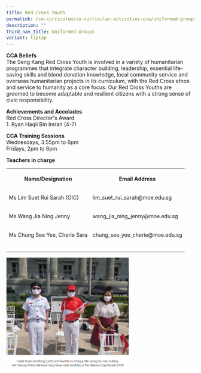```yaml
---
title: Red Cross Youth
permalink: /co-curriculum/co-curricular-activities-cca/uniformed-groups/red-cross-youth/
description: ""
third_nav_title: Uniformed Groups
variant: tiptap
---
```

<p><strong>CCA Beliefs</strong><br>The Seng Kang Red Cross Youth is involved in a variety of humanitarian programmes that integrate character building, leadership, essential life-saving skills and blood donation knowledge, local community service and overseas humanitarian projects in its curriculum, with the Red Cross ethos and service to humanity as a core focus. Our Red Cross Youths are groomed to become adaptable and resilient citizens with a strong sense of civic responsibility.</p><p><strong>Achievements and Accolades</strong><br>Red Cross Director's Award<br>1. Ryan Haqii Bin Imran (4-7)</p><p></p><p><strong>CCA Training Sessions</strong><br>Wednesdays, 3.55pm to 6pm<br>Fridays, 2pm to 6pm</p><p><strong>Teachers in charge</strong><br></p><table><tbody><tr><th rowspan="1" colspan="1"><p><strong>Name/Designation</strong></p></th><th rowspan="1" colspan="1"><p><strong>Email Address</strong></p></th></tr><tr><td rowspan="1" colspan="1"><p>Ms Lim Suet Rui Sarah (OIC)</p></td><td rowspan="1" colspan="1"><p>lim_suet_rui_sarah@moe.edu.sg</p></td></tr><tr><td rowspan="1" colspan="1"><p>Ms Wang Jia Ning Jenny</p></td><td rowspan="1" colspan="1"><p>wang_jia_ning_jenny@moe.edu.sg</p></td></tr><tr><td rowspan="1" colspan="1"><p>Ms Chung See Yee, Cherie Sara</p></td><td rowspan="1" colspan="1"><p>chung_see_yee_cherie@moe.edu.sg</p></td></tr><tr><td rowspan="1" colspan="1"><p></p></td><td rowspan="1" colspan="1"><p></p></td></tr></tbody></table><div class="isomer-image-wrapper"><img style="width:65%" height="auto" width="100%" src="/images/CCA/Red%20Cross%20Youth.png"></div><p></p>